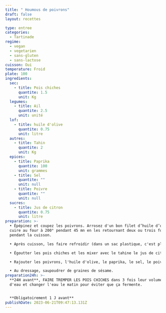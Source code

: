 ```yaml
---
title: " Houmous de poivrons"
draft: false
layout: recettes

type: entree
categories:
  - Tartinade
regime:
  - vegan
  - vegetarien
  - sans-gluten
  - sans-lactose
cuisson: Oui
temperature: Froid
plate: 100
ingredients:
  sec:
    - title: Pois chiches
      quantite: 1.5
      unit: Kg
  legumes:
    - title: Ail
      quantite: 2.5
      unit: unité
  lof:
    - title: huile d'olive
      quantite: 0.75
      unit: litre
  autres:
    - title: Tahin
      quantite: 2
      unit: Kg
  epices:
    - title: Paprika
      quantite: 100
      unit: grammes
    - title: Sel
      quantite: ""
      unit: null
    - title: Poivre
      quantite: ""
      unit: null
  sucres:
    - title: Jus de citron
      quantite: 0.75
      unit: litre
preparation: >-
  • Épépinez et coupez les poivrons. Arrosez d'un bon filet d’huile d’olive. Faire
  cuire au four à 200° pendant 45 mn en les retournant deux ou trois fois
  pendant la cuisson.

  • Après cuisson, les faire refroidir (dans un sac plastique, c'est plus facile pour enlever la peau) et enlever la peau.

  • Égoutter les pois chiches et les mixer avec le tahine le jus de citron et de l'ail.

  • Rajouter les poivrons, l'huile d'olive, le paprika, le sel, le poivre et finir de mixer.

  • Au dressage, saupoudrer de graines de sésame.
preparation24h: >-
  **24H avant**, FAIRE TREMPER LES POIS CHICHES dans 3 fois leur volume
  d'eau et changer l'eau le matin pour éviter que ça fermente. 


  **Obligatoirement 1 J avant**
publishDate: 2023-06-21T09:47:13.131Z
---
```

